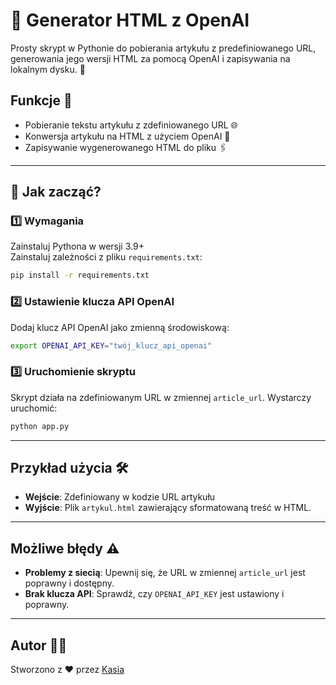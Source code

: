 # 📝 Generator HTML z OpenAI

Prosty skrypt w Pythonie do pobierania artykułu z predefiniowanego URL, generowania jego wersji HTML za pomocą OpenAI i zapisywania na lokalnym dysku. 🚀

## Funkcje 🌟

- Pobieranie tekstu artykułu z zdefiniowanego URL 🌐
- Konwersja artykułu na HTML z użyciem OpenAI 🤖
- Zapisywanie wygenerowanego HTML do pliku 🖇️

---

## 🚀 Jak zacząć?

### 1️⃣ Wymagania

Zainstaluj Pythona w wersji 3.9+  
Zainstaluj zależności z pliku `requirements.txt`:

```bash
pip install -r requirements.txt
```

### 2️⃣ Ustawienie klucza API OpenAI

Dodaj klucz API OpenAI jako zmienną środowiskową:

```bash
export OPENAI_API_KEY="twój_klucz_api_openai"
```

### 3️⃣ Uruchomienie skryptu

Skrypt działa na zdefiniowanym URL w zmiennej `article_url`. Wystarczy uruchomić:

```bash
python app.py
```

---

## Przykład użycia 🛠️

- **Wejście**: Zdefiniowany w kodzie URL artykułu
- **Wyjście**: Plik `artykul.html` zawierający sformatowaną treść w HTML.

---

## Możliwe błędy ⚠️

- **Problemy z siecią**: Upewnij się, że URL w zmiennej `article_url` jest poprawny i dostępny.
- **Brak klucza API**: Sprawdź, czy `OPENAI_API_KEY` jest ustawiony i poprawny.

---

## Autor 🧑‍💻

Stworzono z ❤️ przez [Kasia](https://github.com/KatarzynaPikulicka)
